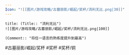 ```yaml
---
Icon: "![[图片/游戏攻略/古墓丽影/崛起/奖杯/流利无比.png|30]]"
---
```

```ad-common-bronze-trophy
title: (Title:: "流利无比")
![[图片/游戏攻略/古墓丽影/崛起/奖杯/流利无比.png|100]]

(Comment:: "将任一语言的熟练度提升到最高")
```

#古墓丽影/崛起/奖杯 #奖杯 #奖杯/铜

